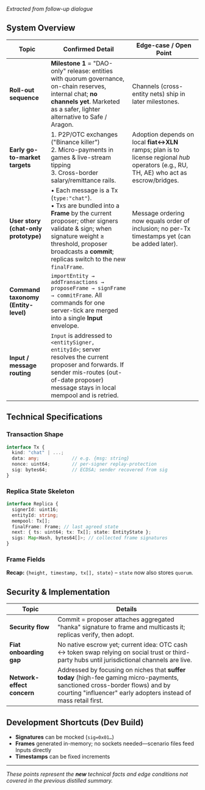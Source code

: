 _Extracted from follow-up dialogue_

## System Overview

| Topic                                | Confirmed Detail                                                                                                                                                                                                                                    | Edge-case / Open Point                                                                                                                   |
| ------------------------------------ | --------------------------------------------------------------------------------------------------------------------------------------------------------------------------------------------------------------------------------------------------- | ---------------------------------------------------------------------------------------------------------------------------------------- |
| **Roll-out sequence**                | **Milestone 1** = "DAO-only" release: entities with quorum governance, on-chain reserves, internal chat; **no channels yet**. Marketed as a safer, lighter alternative to Safe / Aragon.                                                            | Channels (cross-entity nets) ship in later milestones.                                                                                   |
| **Early go-to-market targets**       | 1. P2P/OTC exchanges ("Binance killer")<br>2. Micro-payments in games & live-stream tipping<br>3. Cross-border salary/remittance rails.                                                                                                             | Adoption depends on local **fiat↔XLN** ramps; plan is to license regional _hub_ operators (e.g., RU, TH, AE) who act as escrow/bridges. |
| **User story (chat-only prototype)** | • Each message is a Tx (`type:"chat"`).<br>• Txs are bundled into a **Frame** by the current proposer; other signers validate & sign; when signature weight ≥ threshold, proposer broadcasts a **commit**; replicas switch to the new `finalFrame`. | Message ordering now equals order of inclusion; no per-Tx timestamps yet (can be added later).                                           |
| **Command taxonomy (Entity-level)**  | `importEntity → addTransactions → proposeFrame → signFrame → commitFrame`. All commands for one server-tick are merged into a single **Input** envelope.                                                                                            |                                                                                                                                          |
| **Input / message routing**          | `Input` is addressed to `<entitySigner, entityId>`; server resolves the current proposer and forwards. If sender mis-routes (out-of-date proposer) message stays in local mempool and is retried.                                                   |                                                                                                                                          |

## Technical Specifications

### Transaction Shape

```typescript
interface Tx {
  kind: "chat" | ...;
  data: any;            // e.g. {msg: string}
  nonce: uint64;        // per-signer replay-protection
  sig: bytes64;         // ECDSA; sender recovered from sig
}
```

### Replica State Skeleton

```typescript
interface Replica {
  signerId: uint16;
  entityId: string;
  mempool: Tx[];
  finalFrame: Frame; // last agreed state
  next: { ts: uint64; tx: Tx[]; state: EntityState };
  sigs: Map<Hash, bytes64[]>; // collected frame signatures
}
```

### Frame Fields

**Recap:** `{height, timestamp, tx[], state}` – `state` now also stores `quorum`.

## Security & Implementation

| Topic                      | Details                                                                                                                                                                                         |
| -------------------------- | ----------------------------------------------------------------------------------------------------------------------------------------------------------------------------------------------- |
| **Security flow**          | Commit = proposer attaches aggregated "hanka" signature to frame and multicasts it; replicas verify, then adopt.                                                                                |
| **Fiat onboarding gap**    | No native escrow yet; current idea: OTC cash ↔ token swap relying on social trust or third-party hubs until jurisdictional channels are live.                                                  |
| **Network-effect concern** | Addressed by focusing on niches that **suffer today** (high-fee gaming micro-payments, sanctioned cross-border flows) and by courting "influencer" early adopters instead of mass retail first. |

## Development Shortcuts (Dev Build)

- **Signatures** can be mocked (`sig=0x01…`)
- **Frames** generated in-memory; no sockets needed—scenario files feed Inputs directly
- **Timestamps** can be fixed increments

---

_These points represent the **new** technical facts and edge conditions not covered in the previous distilled summary._
